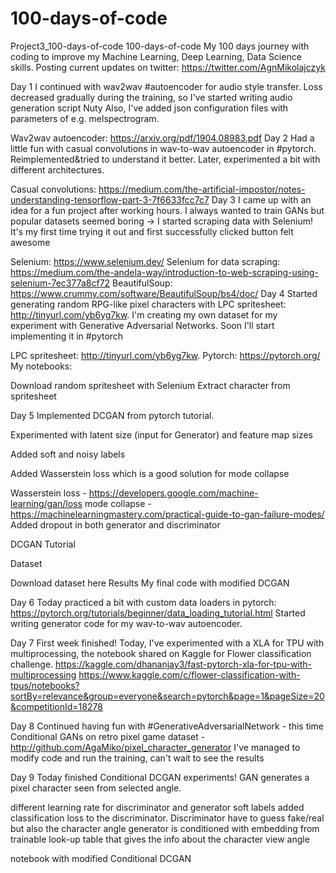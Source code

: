 # 100-days-of-code
Project3_100-days-of-code
100-days-of-code
My 100 days journey with coding to improve my Machine Learning, Deep Learning, Data Science skills. Posting current updates on twitter: https://twitter.com/AgnMikolajczyk

Day 1
I continued with wav2wav #autoencoder for audio style transfer. Loss decreased gradually during the training, so I've started writing audio generation script Nuty Also, I've added json configuration files with parameters of e.g. melspectrogram.



Wav2wav autoencoder: https://arxiv.org/pdf/1904.08983.pdf
Day 2
Had a little fun with casual convolutions in wav-to-wav autoencoder in #pytorch. Reimplemented&tried to understand it better. Later, experimented a bit with different architectures.

Casual convolutions: https://medium.com/the-artificial-impostor/notes-understanding-tensorflow-part-3-7f6633fcc7c7
Day 3
I came up with an idea for a fun project after working hours. I always wanted to train GANs but popular datasets seemed boring -> I started scraping data with Selenium! It's my first time trying it out and first successfully clicked button felt awesome

Selenium: https://www.selenium.dev/
Selenium for data scraping: https://medium.com/the-andela-way/introduction-to-web-scraping-using-selenium-7ec377a8cf72
BeautifulSoup: https://www.crummy.com/software/BeautifulSoup/bs4/doc/
Day 4
Started generating random RPG-like pixel characters with LPC spritesheet: http://tinyurl.com/yb6yg7kw. I'm creating my own dataset for my experiment with Generative Adversarial Networks. Soon I'll start implementing it in #pytorch

LPC spritesheet: http://tinyurl.com/yb6yg7kw.
Pytorch: https://pytorch.org/
My notebooks:

Download random spritesheet with Selenium
Extract character from spritesheet
           

Day 5
Implemented DCGAN from pytorch tutorial.

Experimented with latent size (input for Generator) and feature map sizes

Added soft and noisy labels

Added Wasserstein loss which is a good solution for mode collapse

Wasserstein loss - https://developers.google.com/machine-learning/gan/loss
mode collapse - https://machinelearningmastery.com/practical-guide-to-gan-failure-modes/
Added dropout in both generator and discriminator

DCGAN Tutorial

Dataset


Download dataset here
Results
My final code with modified DCGAN


Day 6
Today practiced a bit with custom data loaders in pytorch: https://pytorch.org/tutorials/beginner/data_loading_tutorial.html Started writing generator code for my wav-to-wav autoencoder.

Day 7
First week finished! Today, I've experimented with a XLA for TPU with multiprocessing, the notebook shared on Kaggle for Flower classification challenge. https://kaggle.com/dhananjay3/fast-pytorch-xla-for-tpu-with-multiprocessing https://www.kaggle.com/c/flower-classification-with-tpus/notebooks?sortBy=relevance&group=everyone&search=pytorch&page=1&pageSize=20&competitionId=18278

Day 8
Continued having fun with #GenerativeAdversarialNetwork - this time Conditional GANs on retro pixel game dataset - http://github.com/AgaMiko/pixel_character_generator I've managed to modify code and run the training, can't wait to see the results

Day 9
Today finished Conditional DCGAN experiments! GAN generates a pixel character seen from selected angle.

different learning rate for discriminator and generator
soft labels
added classification loss to the discriminator. Discriminator have to guess fake/real but also the character angle
generator is conditioned with embedding from trainable look-up table that gives the info about the character view angle


notebook with modified Conditional DCGAN
